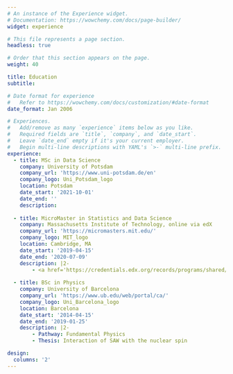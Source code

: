 ```yaml
---
# An instance of the Experience widget.
# Documentation: https://wowchemy.com/docs/page-builder/
widget: experience

# This file represents a page section.
headless: true

# Order that this section appears on the page.
weight: 40

title: Education
subtitle:

# Date format for experience
#   Refer to https://wowchemy.com/docs/customization/#date-format
date_format: Jan 2006

# Experiences.
#   Add/remove as many `experience` items below as you like.
#   Required fields are `title`, `company`, and `date_start`.
#   Leave `date_end` empty if it's your current employer.
#   Begin multi-line descriptions with YAML's `>-` multi-line prefix.
experience:
  - title: MSc in Data Science
    company: University of Potsdam
    company_url: 'https://www.uni-potsdam.de/en'
    company_logo: Uni_Potsdam_logo
    location: Potsdam
    date_start: '2021-10-01'
    date_end: ''
    description:
        
  - title: MicroMaster in Statistics and Data Science
    company: Massachusetts Institute of Technology, online via edX
    company_url: 'https://micromasters.mit.edu/'
    company_logo: MIT_logo
    location: Cambridge, MA
    date_start: '2019-04-15'
    date_end: '2020-07-09'
    description: |2-
        - <a href='https://credentials.edx.org/records/programs/shared/8cb065871baf42c9b5fdacfd54c844f1/' target='_blank'>See course record</a>.
        
  - title: BSc in Physics
    company: University of Barcelona
    company_url: 'https://www.ub.edu/web/portal/ca/'
    company_logo: Uni_Barcelona_logo
    location: Barcelona
    date_start: '2014-04-15'
    date_end: '2019-01-25'
    description: |2-
        - Pathway: Fundamental Physics
        - Thesis: Interaction of SAW with the nuclear spin

design:
  columns: '2'
---
```


